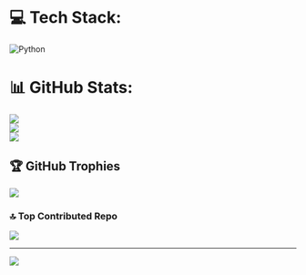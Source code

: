 
# 💻 Tech Stack:
![Python](https://img.shields.io/badge/python-3670A0?style=for-the-badge&logo=python&logoColor=ffdd54)
# 📊 GitHub Stats:
![](https://github-readme-stats.vercel.app/api?username=Cracker0011&theme=dark&hide_border=false&include_all_commits=false&count_private=false)<br/>
![](https://nirzak-streak-stats.vercel.app/?user=Cracker0011&theme=dark&hide_border=false)<br/>
![](https://github-readme-stats.vercel.app/api/top-langs/?username=Cracker0011&theme=dark&hide_border=false&include_all_commits=false&count_private=false&layout=compact)

## 🏆 GitHub Trophies
![](https://github-profile-trophy.vercel.app/?username=Cracker0011&theme=radical&no-frame=false&no-bg=true&margin-w=4)

### 🔝 Top Contributed Repo
![](https://github-contributor-stats.vercel.app/api?username=Cracker0011&limit=5&theme=dark&combine_all_yearly_contributions=true)

---
[![](https://visitcount.itsvg.in/api?id=Cracker0011&icon=0&color=0)](https://visitcount.itsvg.in)

<!-- Proudly created with GPRM ( https://gprm.itsvg.in ) -->
